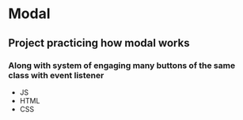 # Modal
## Project practicing how modal works
### Along with system of engaging many buttons of the same class with event listener

* JS
* HTML
* CSS
